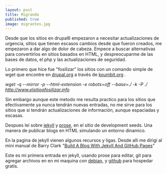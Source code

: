 ```yaml
---
layout: post
title: Migrando
published: true
image: migrantes.jpg
---
```


Desde que los sitios en drupal6 empezaron a necesitar actualizaciones de urgencia, sitios que tienen escasos cambios desde que fueron creados, me empezaron a dar algo de dolor de cabeza. Empece a buscar alternativas para convertirlos en sitios basados en HTML, y despreocuparme de las bases de datos, el php y las actualizaciones de seguridad.

Lo primero que hice fue "fosilizar" los sitios con un comando simple de wget que encontre en [drupal.org](http://drupal.org) a través de [koumbit.org](https://wiki.koumbit.net/Drupal/CommentFossiliser) .

_wget -q --mirror -p --html-extension -e robots=off --base=./ -k -P ./ http://www.elsitioafosilizar.info_


Sin embargo aunque este metodo me resulta practico para los sitios que efectivamente ya nunca tendrán nuevas entradas, no me sirve para los sitios que si tendrán actualizaciones de información, aunque espaciadas y escasas.

Despues leí sobre [jekyll](http://jekyllrb.com/) y [prose](http://prose.io/), en el sitio de development seeds. Una manera de publicar blogs en HTML simulando un entorno dinamico.

En la pagina de jekyll vienen algunos recursos y ligas. Desde alli me dirigí al mini manual de Barry Clark "[Build A Blog With Jekyll And GitHub Pages](http://www.smashingmagazine.com/2014/08/01/build-blog-jekyll-github-pages/)"

Este es mi primera entrada en jekyll, usando prose para editar, git para agregar archivos en en mi maquina con [debian](http://www.debian.org), y [github](https://github.com/) para hospedar gratis.
